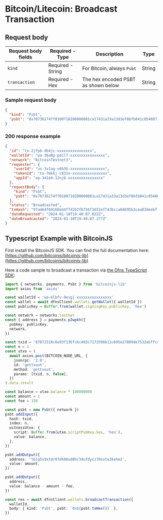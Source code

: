 # Bitcoin/Litecoin: Broadcast Transaction

## Request body <a href="#psbt-request-body" id="psbt-request-body"></a>

| Request body fields | Required - Type   | Description                         | Type   |
| ------------------- | ----------------- | ----------------------------------- | ------ |
| `kind`              | Required - String | For Bitcoin, always `Psbt`          | String |
| `transaction`       | Required - Hex    | The hex encoded PSBT as shown below | String |

### Sample request body <a href="#sample-psbt-request" id="sample-psbt-request"></a>

```json
{
  "kind": "Psbt",
  "psbt": "0x70736274ff0100710200000001ca17431a33a13d3ef8bfb041c8546071f9d3a609abe3c91efbed83265e1426730100000000ffffffff02e803000000000000160014a40a65b46ff36c53f1afb8e35e25a4c0bcfc9979d6d1150000000000160014237ad8ba2ffd992f6ebc7ab388e77f00fc87d1c9000000000001011f54d6150000000000160014237ad8ba2ffd992f6ebc7ab388e77f00fc87d1c9000000"
}
```

### 200 response example <a href="#psbt-response-example" id="psbt-response-example"></a>

```json
{
  "id": "tx-2jfp6-db4jc-xxxxxxxxxxxxxxxx",
  "walletId": "wa-36a0p-pdil7-xxxxxxxxxxxxxxxx",
  "network": "BitcoinTestnet3",
  "requester": {
    "userId": "us-3v1ag-v6b36-xxxxxxxxxxxxxxxx",
    "tokenId": "to-7mkkj-c831n-xxxxxxxxxxxxxxxx",
    "appId": "ap-341e6-12nj6-xxxxxxxxxxxxxxxx"
  },
  "requestBody": {
    "kind": "Psbt",
    "psbt": "0x70736274ff0100710200000001ca17431a33a13d3ef8bfb041c8546071f9d3a609abe3c91efbed83265e1426730100000000ffffffff02e803000000000000160014a40a65b46ff36c53f1afb8e35e25a4c0bcfc9979d6d1150000000000160014237ad8ba2ffd992f6ebc7ab388e77f00fc87d1c9000000000001011f54d6150000000000160014237ad8ba2ffd992f6ebc7ab388e77f00fc87d1c9000000"
  },
  "status": "Broadcasted",
  "txHash": "97ad64f69168eb4ffd2b2f6756f1651eff43bcca04695b3cea834eebff5b7524",
  "dateRequested": "2024-01-10T19:40:07.022Z",
  "dateBroadcasted": "2024-01-10T19:40:07.277Z"
}
```

## Typescript Example with BitcoinJS

First install the BitcoinJS SDK. You can find the full documentation here: [https://github.com/bitcoinjs/bitcoinjs-lib](https://github.com/bitcoinjs/bitcoinjs-lib)

Here a code sample to broadcast a transaction via [the Dfns TypeScript SDK](https://github.com/dfns/dfns-sdk-ts):

```typescript
import { networks, payments, Psbt } from 'bitcoinjs-lib'
import axios from 'axios'

const walletId = 'wa-6lbfv-9esgj-xxxxxxxxxxxxxxxx'
const wallet = await dfnsClient.wallets.getWallet({ walletId })
const publicKey = Buffer.from(wallet.signingKey.publicKey, 'hex')

const network = networks.testnet
const { address } = payments.p2wpkh({
  pubkey: publicKey,
  network,
})

const txid = '87872516c6e93f136fc6c493c7172596b11c695e27889de7532abffcac2a4b5e'
const n = 1
const utxo = (
  await axios.post(BITCOIN_NODE_URL, {
    jsonrpc: '2.0',
    id: 'gettxout',
    method: 'gettxout',
    params: [txid, n, false],
  })
).data.result

const balance = utxo.balance * 100000000
const amount = 1
const fee = 150

const psbt = new Psbt({ network })
psbt.addInput({
  hash: txid,
  index: n,
  witnessUtxo: {
    script: Buffer.from(utxo.scriptPubKey.hex, 'hex'),
    value: balance,
  },
})

psbt.addOutput({
  address: 'tb1q5s9xtdr07dk98ud0hr34ufdycz70exte2kehm2',
  value: amount,
})

psbt.addOutput({
  address,
  value: balance - amount - fee,
})

const res = await dfnsClient.wallets.broadcastTransaction({
  walletId,
  body: { kind: 'Psbt', psbt: `0x${psbt.toHex()}` },
})
```

